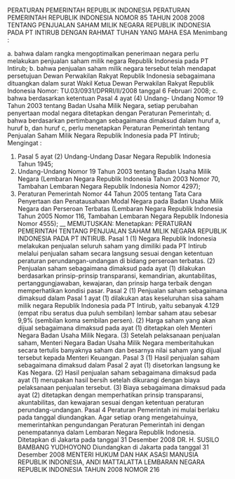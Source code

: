  PERATURAN PEMERINTAH REPUBLIK INDONESIA PERATURAN PEMERINTAH REPUBLIK INDONESIA NOMOR 85 TAHUN 2008 2008 TENTANG PENJUALAN SAHAM MILIK NEGARA REPUBLIK INDONESIA PADA PT INTIRUB
DENGAN RAHMAT TUHAN YANG MAHA ESA
Menimbang :

a. bahwa dalam rangka mengoptimalkan penerimaan negara perlu melakukan penjualan saham milik negara Republik Indonesia pada PT Intirub;
b. bahwa penjualan saham milik negara tersebut telah mendapat persetujuan Dewan Perwakilan Rakyat Republik Indonesia sebagaimana dituangkan dalam surat Wakil Ketua Dewan Perwakilan Rakyat Republik Indonesia Nomor: TU.03/0931/DPRRI/II/2008 tanggal 6 Februari 2008;
c. bahwa berdasarkan ketentuan Pasal 4 ayat (4) Undang- Undang Nomor 19 Tahun 2003 tentang Badan Usaha Milik Negara, setiap perubahan penyertaan modal negara ditetapkan dengan Peraturan Pemerintah;
d. bahwa berdasarkan pertimbangan sebagaimana dimaksud dalam huruf a, huruf b, dan huruf c, perlu menetapkan Peraturan Pemerintah tentang Penjualan Saham Milik Negara Republik Indonesia pada PT Intirub;
Mengingat :

1. Pasal 5 ayat (2) Undang-Undang Dasar Negara Republik Indonesia Tahun 1945;
2. Undang-Undang Nomor 19 Tahun 2003 tentang Badan Usaha Milik Negara (Lembaran Negara Republik Indonesia Tahun 2003 Nomor 70, Tambahan Lembaran Negara Republik Indonesia Nomor 4297);
3. Peraturan Pemerintah Nomor 44 Tahun 2005 tentang Tata Cara Penyertaan dan Penatausahaan Modal Negara pada Badan Usaha Milik Negara dan Perseroan Terbatas (Lembaran Negara Republik Indonesia Tahun 2005 Nomor 116, Tambahan Lembaran Negara Republik Indonesia Nomor 4555); __
MEMUTUSKAN:
 Menetapkan: PERATURAN PEMERINTAH TENTANG PENJUALAN SAHAM MILIK NEGARA REPUBLIK INDONESIA PADA PT INTIRUB.
Pasal 1
(1) Negara Republik Indonesia melakukan penjualan seluruh saham yang dimiliki pada PT Intirub melalui penjualan saham secara langsung sesuai dengan ketentuan peraturan perundangan-undangan di bidang perseroan terbatas.
(2) Penjualan saham sebagaimana dimaksud pada ayat (1) dilakukan berdasarkan prinsip-prinsip transparansi, kemandirian, akuntabilitas, pertanggungjawaban, kewajaran, dan prinsip harga terbaik dengan memperhatikan kondisi pasar.
Pasal 2
(1) Penjualan saham sebagaimana dimaksud dalam Pasal 1 ayat (1) dilakukan atas keseluruhan sisa saham milik negara Republik Indonesia pada PT Intirub, yaitu sebanyak 4.129 (empat ribu seratus dua puluh sembilan) lembar saham atau sebesar 9,9% (sembilan koma sembilan persen).
(2) Harga saham yang akan dijual sebagaimana dimaksud pada ayat (1) ditetapkan oleh Menteri Negara Badan Usaha Milik Negara.
(3) Setelah pelaksanaan penjualan saham, Menteri Negara Badan Usaha Milik Negara memberitahukan secara tertulis banyaknya saham dan besarnya nilai saham yang dijual tersebut kepada Menteri Keuangan.
Pasal 3
(1) Hasil penjualan saham sebagaimana dimaksud dalam Pasal 2 ayat (1) disetorkan langsung ke Kas Negara.
(2) Hasil penjualan saham sebagaimana dimaksud pada ayat (1) merupakan hasil bersih setelah dikurangi dengan biaya pelaksanaan penjualan tersebut.
(3) Biaya sebagaimana dimaksud pada ayat (2) ditetapkan dengan memperhatikan prinsip transparansi, akuntabilitas, dan kewajaran sesuai dengan ketentuan peraturan perundang-undangan.
Pasal 4
Peraturan Pemerintah ini mulai berlaku pada tanggal diundangkan.
Agar setiap orang mengetahuinya, memerintahkan pengundangan Peraturan Pemerintah ini dengan penempatannya dalam Lembaran Negara Republik Indonesia. Ditetapkan di Jakarta pada tanggal 31 Desember 2008 DR. H. SUSILO BAMBANG YUDHOYONO Diundangkan di Jakarta pada tanggal 31 Desember 2008 MENTERI HUKUM DAN HAK ASASI MANUSIA REPUBLIK INDONESIA, ANDI MATTALATTA LEMBARAN NEGARA REPUBLIK INDONESIA TAHUN 2008 NOMOR 216